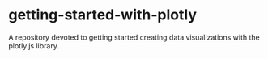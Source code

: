 # getting-started-with-plotly
A repository devoted to getting started creating data visualizations with the plotly.js library.
